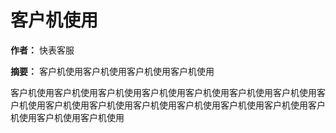 # 客户机使用

**作者：** 快表客服

**摘要：** 客户机使用客户机使用客户机使用客户机使用

客户机使用客户机使用客户机使用客户机使用客户机使用客户机使用客户机使用客户机使用客户机使用客户机使用客户机使用客户机使用客户机使用客户机使用客户机使用客户机使用客户机使用